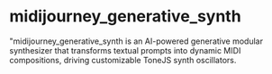 # midijourney_generative_synth
 "midijourney_generative_synth is an AI-powered generative modular synthesizer that transforms textual prompts into dynamic MIDI compositions, driving customizable ToneJS synth oscillators.
